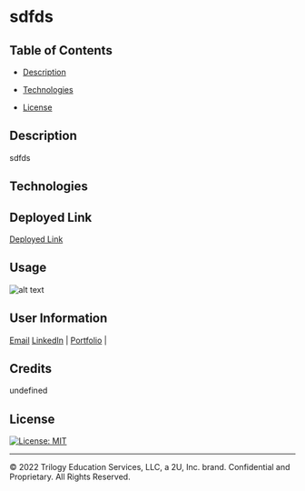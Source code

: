 # sdfds
  
  ## Table of Contents
  
  - [Description](#description)
  - [Technologies](#technologies)
  
  
  
  
  - [License](#license)

  ## Description
  sdfds
  ## Technologies
  
  ## Deployed Link
  [Deployed Link]()
  

  ## Usage
  ![alt text](renderUsage())

  ## User Information
  

  [Email](sdfds)
  [LinkedIn]() |
  [Portfolio]() |

  
  ## Credits
  
  undefined
  
  ## License
  
  [![License: MIT](https://img.shields.io/badge/License-MIT-yellow.svg)](https://opensource.org/licenses/MIT)
  
  ---
  
  © 2022 Trilogy Education Services, LLC, a 2U, Inc. brand. Confidential and Proprietary. All Rights Reserved.
  

